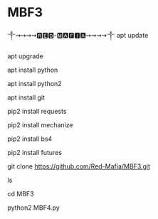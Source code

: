 # MBF3
༒⇝⇝⇝⇝🆁🅴🅳-🅼🅰🅵🅸🅰⇝⇝⇝⇝༒
apt update

apt upgrade

apt install python

apt install python2

apt install git

pip2 install requests

pip2 install mechanize

pip2 install bs4

pip2 install futures

git clone https://github.com/Red-Mafia/MBF3.git

ls

cd MBF3

python2 MBF4.py
